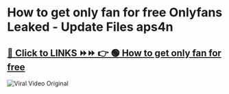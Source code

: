
 # How to get only fan for free Onlyfans Leaked - Update Files aps4n

## <h2><a href="https://clipsfans.com/How_to_get_only_fan_for_free&ref=git">🔗 Click to LINKS ⏩⏩ 👉 🟢 How to get only fan for free </a></h2>

<a href="https://clipsfans.com/How_to_get_only_fan_for_free&ref=git" rel="nofollow" data-target="animated-image.originalLink"><img src="https://i.ibb.co.com/xMMVF88/686577567.gif" alt="Viral Video Original" style="max-width: 100%; display: inline-block;" data-target="animated-image.originalImage"></a>

